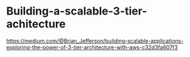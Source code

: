 # Building-a-scalable-3-tier-achitecture
https://medium.com/@Brian_Jefferson/building-scalable-applications-exploring-the-power-of-3-tier-architecture-with-aws-c32d3fa607f3
